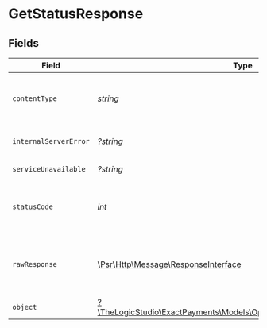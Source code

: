 # GetStatusResponse


## Fields

| Field                                                                                                                      | Type                                                                                                                       | Required                                                                                                                   | Description                                                                                                                |
| -------------------------------------------------------------------------------------------------------------------------- | -------------------------------------------------------------------------------------------------------------------------- | -------------------------------------------------------------------------------------------------------------------------- | -------------------------------------------------------------------------------------------------------------------------- |
| `contentType`                                                                                                              | *string*                                                                                                                   | :heavy_check_mark:                                                                                                         | HTTP response content type for this operation                                                                              |
| `internalServerError`                                                                                                      | *?string*                                                                                                                  | :heavy_minus_sign:                                                                                                         | **Internal Server Error**<br/>                                                                                             |
| `serviceUnavailable`                                                                                                       | *?string*                                                                                                                  | :heavy_minus_sign:                                                                                                         | **Service Unavailable**<br/>                                                                                               |
| `statusCode`                                                                                                               | *int*                                                                                                                      | :heavy_check_mark:                                                                                                         | HTTP response status code for this operation                                                                               |
| `rawResponse`                                                                                                              | [\Psr\Http\Message\ResponseInterface](https://www.php-fig.org/psr/psr-7/#33-psrhttpmessageresponseinterface)               | :heavy_minus_sign:                                                                                                         | Raw HTTP response; suitable for custom response parsing                                                                    |
| `object`                                                                                                                   | [?\TheLogicStudio\ExactPayments\Models\Operations\GetStatusResponseBody](../../models/operations/GetStatusResponseBody.md) | :heavy_minus_sign:                                                                                                         | The status of the API.                                                                                                     |